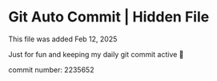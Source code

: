 # Git Auto Commit | Hidden File

This file was added Feb 12, 2025

Just for fun and keeping my daily git commit active 🤪

commit number: 2235652
